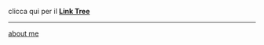   
clicca qui per il [**Link Tree**](https://linktr.ee/cacioman)  

---    
[about me](https://about.me/cacioman) 
